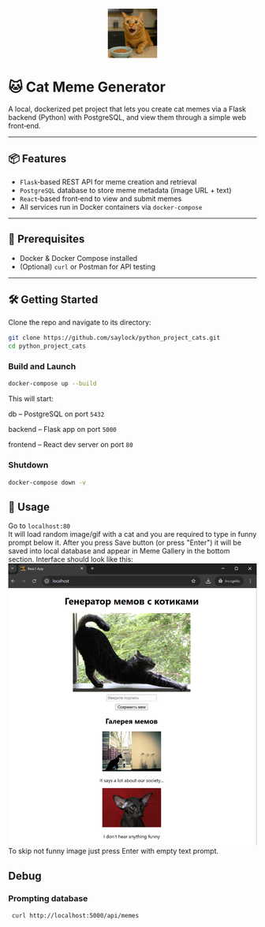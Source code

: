 <p align="center">
  <img src="./frontend/public/logo192.png" alt="Project Icon" width="100" />
</p>

# 🐱 Cat Meme Generator

A local, dockerized pet project that lets you create cat memes via a Flask backend (Python) with PostgreSQL, and view them through a simple web front‑end.

---

## 📦 Features

- `Flask`‑based REST API for meme creation and retrieval  
- `PostgreSQL` database to store meme metadata (image URL + text)  
- `React`‑based front‑end to view and submit memes  
- All services run in Docker containers via `docker-compose`

---

## 🚀 Prerequisites

- Docker & Docker Compose installed  
- (Optional) `curl` or Postman for API testing

---

## 🛠️ Getting Started

Clone the repo and navigate to its directory:

```bash
git clone https://github.com/saylock/python_project_cats.git
cd python_project_cats
```
### Build and Launch

```bash
docker-compose up --build
```

This will start:

db – PostgreSQL on port `5432`

backend – Flask app on port `5000`

frontend – React dev server on port `80`

### Shutdown

```bash
docker-compose down -v
```

## 🦄 Usage
Go to `localhost:80`  
It will load random image/gif with a cat and you are required to type in funny prompt below it. After you press Save button (or press "Enter") it will be saved into local database and appear in Meme Gallery in the bottom section.
Interface should look like this:  
![UI Example](./UIExample.png)  
To skip not funny image just press Enter with empty text prompt.

## Debug

### Prompting database
```bash
 curl http://localhost:5000/api/memes
```
